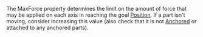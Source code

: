 The MaxForce property determines the limit on the amount of force that may be applied on each axis in reaching the goal [Position](https://developer.roblox.com/api-reference/property/BodyPosition/Position). If a part isn't moving, consider increasing this value (also check that it is not [Anchored](https://developer.roblox.com/api-reference/property/BasePart/Anchored) or attached to any anchored parts).